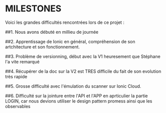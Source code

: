MILESTONES
===========

Voici les grandes difficultés rencontrées lors de ce projet :

##1.
Nous avons débuté en millieu de journée

##2.
Apprentissage de Ionic en général, compréhension de son artchitecture et son fonctionnement.

##3.
Problème de versionning, début avec la V1 heuresement que Stéphane l'a vite remarqué

##4.
Récupérer de la doc sur la V2 est TRES difficile du fait de son evolution très rapide

##5.
Grosse difficulté avec l'émulation du scanner sur Ionic Cloud. 

##6.
Difficulté sur la jointure entre l'API et l'APP en aprticulier la partie LOGIN, car nous devions utiliser le design pattern promess ainsi que les observables
